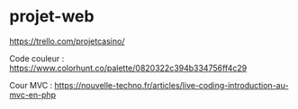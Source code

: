 # projet-web

https://trello.com/projetcasino/


Code couleur : https://www.colorhunt.co/palette/0820322c394b334756ff4c29


Cour MVC : https://nouvelle-techno.fr/articles/live-coding-introduction-au-mvc-en-php
